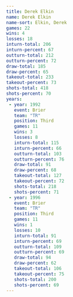 ```yaml
---
title: Derek Elkin
name: Derek Elkin
name-sort: Elkin, Derek
games: 22
wins: 4
losses: 18
inturn-total: 206
inturn-percent: 67
outturn-total: 212
outturn-percent: 72
draw-total: 185
draw-percent: 65
takeout-total: 233
takeout-percent: 73
shots-total: 418
shots-percent: 70
years:
 - year: 1992
   event: Brier
   team: "TR"
   position: Third
   games: 11
   wins: 3
   losses: 8
   inturn-total: 115
   inturn-percent: 66
   outturn-total: 103
   outturn-percent: 76
   draw-total: 91
   draw-percent: 68
   takeout-total: 127
   takeout-percent: 72
   shots-total: 218
   shots-percent: 71
 - year: 1996
   event: Brier
   team: "TR"
   position: Third
   games: 11
   wins: 1
   losses: 10
   inturn-total: 91
   inturn-percent: 69
   outturn-total: 109
   outturn-percent: 69
   draw-total: 94
   draw-percent: 62
   takeout-total: 106
   takeout-percent: 75
   shots-total: 200
   shots-percent: 69
---
```


